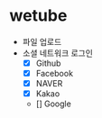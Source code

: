 # wetube

- 파일 업로드
- 소셜 네트워크 로그인
  - [x] Github
  - [x] Facebook
  - [x] NAVER
  - [x] Kakao
  - [] Google
